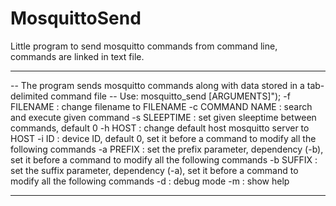 # MosquittoSend
Little program to send mosquitto commands from command line, commands are linked in text file.

  ____________________________________________________________________________________________________
  -- The program sends mosquitto commands along with data stored in a tab-delimited command file --
  Use: mosquitto_send [ARGUMENTS]");
    -f FILENAME       : change filename to FILENAME
    -c COMMAND NAME   : search and execute given command
    -s SLEEPTIME      : set given sleeptime between commands, default 0
    -h HOST           : change default host mosquitto server to HOST
    -i ID             : device ID, default 0, set it before a command to modify all the following commands
    -a PREFIX         : set the prefix parameter, dependency (-b), set it before a command to modify all the following commands
    -b SUFFIX         : set the suffix parameter, dependency (-a), set it before a command to modify all the following commands 
    -d                : debug mode
    -m                : show help
  ____________________________________________________________________________________________________
